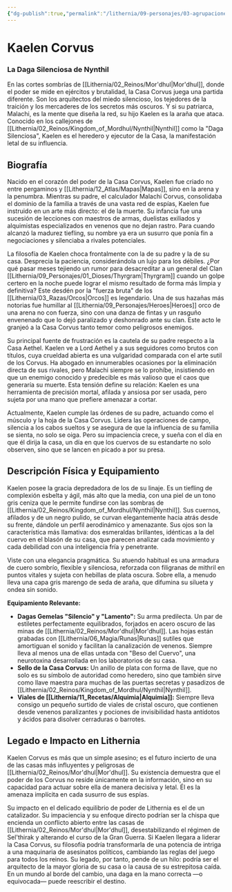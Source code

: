```yaml
---
{"dg-publish":true,"permalink":"/lithernia/09-personajes/03-agrupaciones/casa-corvus/kaelen-corvus/","tags":["lithernia","personajes","Casa Noble","Mor'dhul","tiefling","asesino"]}
---
```


# Kaelen Corvus

### La Daga Silenciosa de Nynthil

En las cortes sombrías de [[Lithernia/02_Reinos/Mor'dhul\|Mor'dhul]], donde el poder se mide en ejércitos y brutalidad, la Casa Corvus juega una partida diferente. Son los arquitectos del miedo silencioso, los tejedores de la traición y los mercaderes de los secretos más oscuros. Y si su patriarca, Malachi, es la mente que diseña la red, su hijo Kaelen es la araña que ataca. Conocido en los callejones de [[Lithernia/02_Reinos/Kingdom_of_Mordhul/Nynthil\|Nynthil]] como la "Daga Silenciosa", Kaelen es el heredero y ejecutor de la Casa, la manifestación letal de su influencia.

## Biografía

Nacido en el corazón del poder de la Casa Corvus, Kaelen fue criado no entre pergaminos y [[Lithernia/12_Atlas/Mapas\|Mapas]], sino en la arena y la penumbra. Mientras su padre, el calculador Malachi Corvus, consolidaba el dominio de la familia a través de una vasta red de espías, Kaelen fue instruido en un arte más directo: el de la muerte. Su infancia fue una sucesión de lecciones con maestros de armas, duelistas exiliados y alquimistas especializados en venenos que no dejan rastro. Para cuando alcanzó la madurez tiefling, su nombre ya era un susurro que ponía fin a negociaciones y silenciaba a rivales potenciales.

La filosofía de Kaelen choca frontalmente con la de su padre y la de su casa. Desprecia la paciencia, considerándola un lujo para los débiles. ¿Por qué pasar meses tejiendo un rumor para desacreditar a un general del Clan [[Lithernia/09_Personajes/01_Dioses/Thyrgram\|Thyrgram]] cuando un golpe certero en la noche puede lograr el mismo resultado de forma más limpia y definitiva? Este desdén por la "fuerza bruta" de los [[Lithernia/03_Razas/Orcos\|Orcos]] es legendario. Una de sus hazañas más notorias fue humillar al [[Lithernia/09_Personajes/Heroes\|Heroes]] orco de una arena no con fuerza, sino con una danza de fintas y un rasguño envenenado que lo dejó paralizado y deshonrado ante su clan. Este acto le granjeó a la Casa Corvus tanto temor como peligrosos enemigos.

Su principal fuente de frustración es la cautela de su padre respecto a la Casa Aethel. Kaelen ve a Lord Aethel y a sus seguidores como brutos con títulos, cuya crueldad abierta es una vulgaridad comparada con el arte sutil de los Corvus. Ha abogado en innumerables ocasiones por la eliminación directa de sus rivales, pero Malachi siempre se lo prohíbe, insistiendo en que un enemigo conocido y predecible es más valioso que el caos que generaría su muerte. Esta tensión define su relación: Kaelen es una herramienta de precisión mortal, afilada y ansiosa por ser usada, pero sujeta por una mano que prefiere amenazar a cortar.

Actualmente, Kaelen cumple las órdenes de su padre, actuando como el músculo y la hoja de la Casa Corvus. Lidera las operaciones de campo, silencia a los cabos sueltos y se asegura de que la influencia de su familia se sienta, no solo se oiga. Pero su impaciencia crece, y sueña con el día en que él dirija la casa, un día en que los cuervos de su estandarte no solo observen, sino que se lancen en picado a por su presa.

## Descripción Física y Equipamiento

Kaelen posee la gracia depredadora de los de su linaje. Es un tiefling de complexión esbelta y ágil, más alto que la media, con una piel de un tono gris ceniza que le permite fundirse con las sombras de [[Lithernia/02_Reinos/Kingdom_of_Mordhul/Nynthil\|Nynthil]]. Sus cuernos, afilados y de un negro pulido, se curvan elegantemente hacia atrás desde su frente, dándole un perfil aerodinámico y amenazante. Sus ojos son la característica más llamativa: dos esmeraldas brillantes, idénticas a la del cuervo en el blasón de su casa, que parecen analizar cada movimiento y cada debilidad con una inteligencia fría y penetrante.

Viste con una elegancia pragmática. Su atuendo habitual es una armadura de cuero sombrío, flexible y silenciosa, reforzada con filigranas de mithril en puntos vitales y sujeta con hebillas de plata oscura. Sobre ella, a menudo lleva una capa gris marengo de seda de araña, que difumina su silueta y ondea sin sonido.

**Equipamiento Relevante:**

*   **Dagas Gemelas "Silencio" y "Lamento":** Su arma predilecta. Un par de estiletes perfectamente equilibrados, forjados en acero oscuro de las minas de [[Lithernia/02_Reinos/Mor'dhul\|Mor'dhul]]. Las hojas están grabadas con [[Lithernia/06_Magia/Runas\|Runas]] sutiles que amortiguan el sonido y facilitan la canalización de venenos. Siempre lleva al menos una de ellas untada con "Beso del Cuervo", una neurotoxina desarrollada en los laboratorios de su casa.
*   **Sello de la Casa Corvus:** Un anillo de plata con forma de llave, que no solo es su símbolo de autoridad como heredero, sino que también sirve como llave maestra para muchas de las puertas secretas y pasadizos de [[Lithernia/02_Reinos/Kingdom_of_Mordhul/Nynthil\|Nynthil]].
*   **Viales de [[Lithernia/11_Recetas/Alquimia\|Alquimia]]:** Siempre lleva consigo un pequeño surtido de viales de cristal oscuro, que contienen desde venenos paralizantes y pociones de invisibilidad hasta antídotos y ácidos para disolver cerraduras o barrotes.

## Legado e Impacto en Lithernia

Kaelen Corvus es más que un simple asesino; es el futuro incierto de una de las casas más influyentes y peligrosas de [[Lithernia/02_Reinos/Mor'dhul\|Mor'dhul]]. Su existencia demuestra que el poder de los Corvus no reside únicamente en la información, sino en su capacidad para actuar sobre ella de manera decisiva y letal. Él es la amenaza implícita en cada susurro de sus espías.

Su impacto en el delicado equilibrio de poder de Lithernia es el de un catalizador. Su impaciencia y su enfoque directo podrían ser la chispa que encienda un conflicto abierto entre las casas de [[Lithernia/02_Reinos/Mor'dhul\|Mor'dhul]], desestabilizando el régimen de Sel'thirak y alterando el curso de la Gran Guerra. Si Kaelen llegara a liderar la Casa Corvus, su filosofía podría transformarla de una potencia de intriga a una maquinaria de asesinatos políticos, cambiando las reglas del juego para todos los reinos. Su legado, por tanto, pende de un hilo: podría ser el arquitecto de la mayor gloria de su casa o la causa de su estrepitosa caída. En un mundo al borde del cambio, una daga en la mano correcta —o equivocada— puede reescribir el destino.